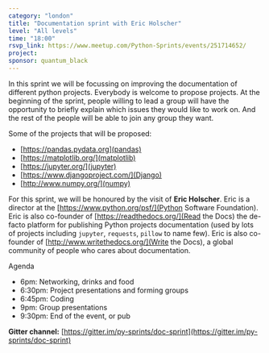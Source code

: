 ```yaml
---
category: "london"
title: "Documentation sprint with Eric Holscher"
level: "All levels"
time: "18:00"
rsvp_link: https://www.meetup.com/Python-Sprints/events/251714652/
project:
sponsor: quantum_black
---
```


In this sprint we will be focussing on improving the documentation of different python projects.
Everybody is welcome to propose projects. At the beginning of the sprint, people willing to lead
a group will have the opportunity to briefly explain which issues they would like to work on. And
the rest of the people will be able to join any group they want.

Some of the projects that will be proposed:
- [https://pandas.pydata.org](pandas)
- [https://matplotlib.org/](matplotlib)
- [https://jupyter.org/](jupyter)
- [https://www.djangoproject.com/](Django)
- [http://www.numpy.org/](numpy)

For this sprint, we will be honoured by the visit of **Eric Holscher**. Eric is a director at the
[https://www.python.org/psf/](Python Software Foundation). Eric is also co-founder of
[https://readthedocs.org/](Read the Docs) the de-facto platform for publishing Python projects
documentation (used by lots of projects including `jupyter`, `requests`, `pillow` to name few).
Eric is also co-founder of [http://www.writethedocs.org/](Write the Docs), a global
community of people who cares about documentation.

Agenda
- 6pm: Networking, drinks and food
- 6:30pm: Project presentations and forming groups
- 6:45pm: Coding
- 9pm: Group presentations
- 9:30pm: End of the event, or pub

**Gitter channel:** [https://gitter.im/py-sprints/doc-sprint](https://gitter.im/py-sprints/doc-sprint)
